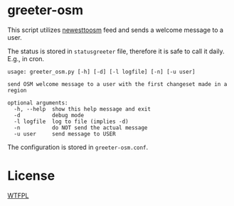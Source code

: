 # greeter-osm

This script utilizes [newesttoosm](https://neis-one.org/2012/04/where-are-the-new-openstreetmap-contributors/) feed and sends a welcome message to a user.

The status is stored in `statusgreeter` file, therefore it is safe to call it daily. E.g., in cron.
```
usage: greeter_osm.py [-h] [-d] [-l logfile] [-n] [-u user]

send OSM welcome message to a user with the first changeset made in a region

optional arguments:
  -h, --help  show this help message and exit
  -d          debug mode
  -l logfile  log to file (implies -d)
  -n          do NOT send the actual message
  -u user     send message to USER
```

The configuration is stored in `greeter-osm.conf`.

# License

[WTFPL](LICENSE)
